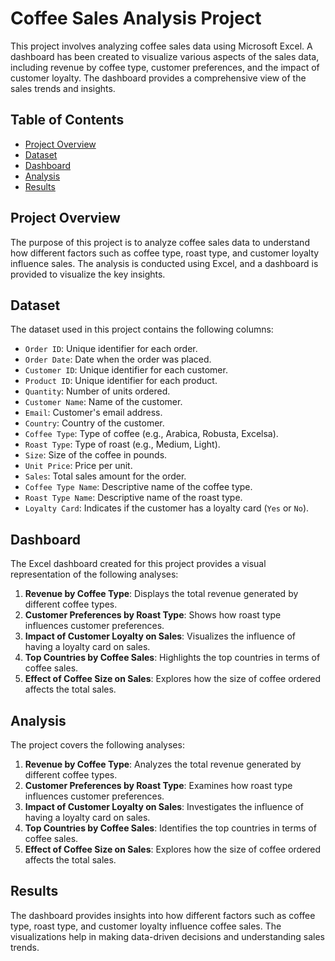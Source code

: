 # Coffee Sales Analysis Project

This project involves analyzing coffee sales data using Microsoft Excel. A dashboard has been created to visualize various aspects of the sales data, including revenue by coffee type, customer preferences, and the impact of customer loyalty. The dashboard provides a comprehensive view of the sales trends and insights.

## Table of Contents
- [Project Overview](#project-overview)
- [Dataset](#dataset)
- [Dashboard](#dashboard)
- [Analysis](#analysis)
- [Results](#results)

## Project Overview
The purpose of this project is to analyze coffee sales data to understand how different factors such as coffee type, roast type, and customer loyalty influence sales. The analysis is conducted using Excel, and a dashboard is provided to visualize the key insights.

## Dataset
The dataset used in this project contains the following columns:
- `Order ID`: Unique identifier for each order.
- `Order Date`: Date when the order was placed.
- `Customer ID`: Unique identifier for each customer.
- `Product ID`: Unique identifier for each product.
- `Quantity`: Number of units ordered.
- `Customer Name`: Name of the customer.
- `Email`: Customer's email address.
- `Country`: Country of the customer.
- `Coffee Type`: Type of coffee (e.g., Arabica, Robusta, Excelsa).
- `Roast Type`: Type of roast (e.g., Medium, Light).
- `Size`: Size of the coffee in pounds.
- `Unit Price`: Price per unit.
- `Sales`: Total sales amount for the order.
- `Coffee Type Name`: Descriptive name of the coffee type.
- `Roast Type Name`: Descriptive name of the roast type.
- `Loyalty Card`: Indicates if the customer has a loyalty card (`Yes` or `No`).

## Dashboard
The Excel dashboard created for this project provides a visual representation of the following analyses:
1. **Revenue by Coffee Type**: Displays the total revenue generated by different coffee types.
2. **Customer Preferences by Roast Type**: Shows how roast type influences customer preferences.
3. **Impact of Customer Loyalty on Sales**: Visualizes the influence of having a loyalty card on sales.
4. **Top Countries by Coffee Sales**: Highlights the top countries in terms of coffee sales.
5. **Effect of Coffee Size on Sales**: Explores how the size of coffee ordered affects the total sales.

## Analysis
The project covers the following analyses:
1. **Revenue by Coffee Type**: Analyzes the total revenue generated by different coffee types.
2. **Customer Preferences by Roast Type**: Examines how roast type influences customer preferences.
3. **Impact of Customer Loyalty on Sales**: Investigates the influence of having a loyalty card on sales.
4. **Top Countries by Coffee Sales**: Identifies the top countries in terms of coffee sales.
5. **Effect of Coffee Size on Sales**: Explores how the size of coffee ordered affects the total sales.

## Results
The dashboard provides insights into how different factors such as coffee type, roast type, and customer loyalty influence coffee sales. The visualizations help in making data-driven decisions and understanding sales trends.

